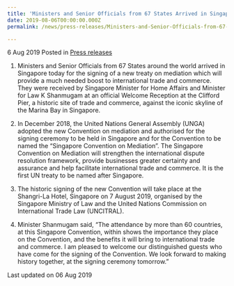 ```yaml
---
title: 'Ministers and Senior Officials from 67 States Arrived in Singapore for Signing of New Treaty on Mediation'
date: 2019-08-06T00:00:00.000Z
permalink: /news/press-releases/Ministers-and-Senior-Officials-from-67-States-Arrived-n-Singapore-for-Signing-of-New-Treaty-on-Mediation

---
```



6 Aug 2019 Posted in [Press releases](/news/press-releases)




1. Ministers and Senior Officials from 67 States around the world arrived in Singapore today for the signing of a new treaty on mediation which will provide a much needed boost to international trade and commerce. They were received by Singapore Minister for Home Affairs and Minister for Law K Shanmugam at an official Welcome Reception at the Clifford Pier, a historic site of trade and commerce, against the iconic skyline of the Marina Bay in Singapore.
 
2. In December 2018, the United Nations General Assembly (UNGA) adopted the new Convention on mediation and authorised for the signing ceremony to be held in Singapore and for the Convention to be named the “Singapore Convention on Mediation”. The Singapore Convention on Mediation will strengthen the international dispute resolution framework, provide businesses greater certainty and assurance and help facilitate international trade and commerce. It is the first UN treaty to be named after Singapore.
 
3. The historic signing of the new Convention will take place at the Shangri-La Hotel, Singapore on 7 August 2019, organised by the Singapore Ministry of Law and the United Nations Commission on International Trade Law (UNCITRAL).
 
4. Minister Shanmugam said, “The attendance by more than 60 countries, at this Singapore Convention, within shows the importance they place on the Convention, and the benefits it will bring to international trade and commerce. I am pleased to welcome our distinguished guests who have come for the signing of the Convention. We look forward to making history together, at the signing ceremony tomorrow.”


<p class="right-side-updated">Last updated on 06 Aug 2019</p> 
